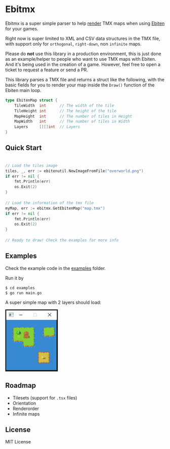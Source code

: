 # Ebitmx

Ebitmx is a super simple parser to help [render](https://doc.mapeditor.org/en/latest/reference/tmx-map-format/) TMX maps when using [Ebiten](https://github.com/hajimehoshi/ebiten) for your games.

Right now is super limited to XML and CSV data structures in the TMX file, with support only for `orthogonal`, `right-down`, non `infinite` maps.

Please do **not** use this library in a production environment, this is just done as an example/helper to people who want to use TMX maps with Ebiten. And it's being used in the creation of a game. However, feel free to open a ticket to request a feature or send a PR.

This library parses a TMX file and returns a struct like the following, with the basic fields for you to render your map inside the `Draw()` function of the Ebiten main loop.

```go
type EbitenMap struct {
	TileWidth  int      // The width of the tile
	TileHeight int      // The height of the tile
	MapHeight  int      // The number of tiles in Height
	MapWidth   int      // The number of tiles in Width
	Layers     [][]int  // Layers
}
```

## Quick Start

```go

// Load the tiles image
tiles, _, err := ebitenutil.NewImageFromFile("overworld.png")
if err != nil {
	fmt.Println(err)
	os.Exit(2)
}

// Load the information of the tmx file
myMap, err := ebitmx.GetEbitenMap("map.tmx")
if err != nil {
	fmt.Println(err)
	os.Exit(2)
}

// Ready to draw! Check the examples for more info

```

## Examples

Check the example code in the [examples](./examples) folder.

Run it by
```
$ cd examples
$ go run main.go
```

A super simple map with 2 layers should load:

![alt text](./examples/result.png "Example")


## Roadmap
* Tilesets (support for `.tsx` files)
* Orientation
* Renderorder
* Infinite maps

## License

MIT License